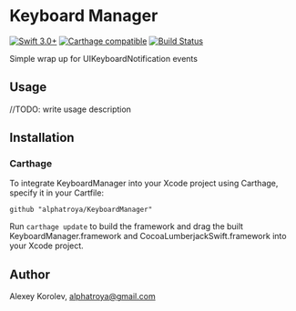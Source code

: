 # Keyboard Manager
[![Swift 3.0+](https://img.shields.io/badge/Swift-3.0+-red.svg)]() [![Carthage compatible](https://img.shields.io/badge/Carthage-compatible-4BC51D.svg?style=flat)](https://github.com/Carthage/Carthage) [![Build Status](https://travis-ci.org/alphatroya/KeyboardManager.svg?branch=master)](https://travis-ci.org/alphatroya/KeyboardManager)

Simple wrap up for UIKeyboardNotification events

## Usage
//TODO: write usage description

## Installation
### Carthage
To integrate KeyboardManager into your Xcode project using Carthage, specify it in your Cartfile:

```ogdl
github "alphatroya/KeyboardManager"
```

Run `carthage update` to build the framework and drag the built KeyboardManager.framework and CocoaLumberjackSwift.framework into your Xcode project.

## Author
Alexey Korolev, alphatroya@gmail.com
